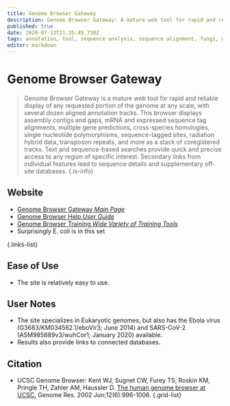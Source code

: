 ```yaml
---
title: Genome Browser Gateway
description: Genome Browser Gateway: A mature web tool for rapid and reliable display of any requested portion of the genome at any scale, together with several dozen aligned annotation tracks.
published: true
date: 2020-07-22T21:35:45.730Z
tags: annotation, tool, sequence analysis, sequence alignment, fungi, genome browser, comparative genomics, dna, database, genome annotation, homology, gene, browser, gene expression, structural alignment, conservation, eukaryota, curated, structural analysis, regulation
editor: markdown
---
```


# Genome Browser Gateway

> Genome Browser Gateway is a mature web tool for rapid and reliable display of any requested portion of the genome at any scale, with several dozen aligned annotation tracks.
&NewLine;
This browser displays assembly contigs and gaps, mRNA and expressed sequence tag alignments, multiple gene predictions, cross-species homologies, single nucleotide polymorphisms, sequence-tagged sites, radiation hybrid data, transposon repeats, and more as a stack of coregistered tracks. Text and sequence-based searches provide quick and precise access to any region of specific interest. Secondary links from individual features lead to sequence details and supplementary off-site databases.
{.is-info}



## Website

- [Genome Browser Gateway *Main Page*](http://genome.ucsc.edu/cgi-bin/hgGateway)
- [Genome Browser Help *User Guide*](http://genome.ucsc.edu/goldenPath/help/hgTracksHelp.html)
- [Genome Browser Training *Wide Variety of Training Tools*](http://genome.ucsc.edu/training/index.html)
- Surprisingly E. coli is in this set

{.links-list}

## Ease of Use

- The site is relatively easy to use. 

## User Notes

- The site specializes in Eukaryotic genomes, but also has the Ebola virus (G3683/KM034562.1/eboVir3; June 2014) and SARS-CoV-2 (ASM985889v3/wuhCor1; January 2020) available. 
- Results also provide links to connected databases. 

## Citation

- UCSC Genome Browser: Kent WJ, Sugnet CW, Furey TS, Roskin KM, Pringle TH, Zahler AM, Haussler D. [The human genome browser at UCSC.](https://genome.cshlp.org/content/12/6/996.abstract) Genome Res. 2002 Jun;12(6):996-1006.
{.grid-list}